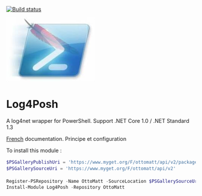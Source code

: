 ﻿[![Build status](https://github.com/LaurentDardenne/Log4Posh/actions/workflows/Build.yml/badge.svg)](https://github.com/LaurentDardenne/Log4Posh/actions/workflows/Build.yml)

![Logo](https://github.com/LaurentDardenne/Log4Posh/blob/master/Assets/log4posh.jpg)
# Log4Posh
A log4net wrapper for PowerShell. Support .NET Core 1.0 / .NET Standard 1.3

[French](https://github.com/LaurentDardenne/Log4Posh/blob/master/src/fr-FR/about_Log4Posh.md) documentation. Principe et configuration

To install this module :
```Powershell
$PSGalleryPublishUri = 'https://www.myget.org/F/ottomatt/api/v2/package'
$PSGallerySourceUri = 'https://www.myget.org/F/ottomatt/api/v2'

Register-PSRepository -Name OttoMatt -SourceLocation $PSGallerySourceUri -PublishLocation $PSGalleryPublishUri #-InstallationPolicy Trusted
Install-Module Log4Posh -Repository OttoMatt
```